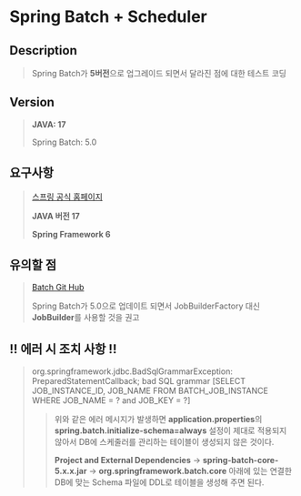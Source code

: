 # Spring Batch + Scheduler
## Description
> Spring Batch가 **5버전**으로 업그레이드 되면서 달라진 점에 대한 테스트 코딩
## Version
> **JAVA: 17**
> 
> Spring Batch: 5.0
## 요구사항
> [스프링 공식 홈페이지](https://docs.spring.io/spring-batch/docs/5.0.4/reference/html/whatsnew.html)
> 
> **JAVA 버전 17**
> 
> **Spring Framework 6**
## 유의할 점
> [Batch Git Hub](https://github.com/spring-projects/spring-batch/wiki/Spring-Batch-5.0-Migration-Guide#jobbuilderfactory-and-stepbuilderfactory-bean-exposureconfiguration)
> 
> Spring Batch가 5.0으로 업데이트 되면서 JobBuilderFactory 대신 **JobBuilder**를 사용할 것을 권고

## !! 에러 시 조치 사항 !!
> org.springframework.jdbc.BadSqlGrammarException: PreparedStatementCallback; bad SQL grammar [SELECT JOB_INSTANCE_ID, JOB_NAME
FROM BATCH_JOB_INSTANCE
WHERE JOB_NAME = ?
and JOB_KEY = ?]
> > 위와 같은 에러 메시지가 발생하면 **application.properties**의 **spring.batch.initialize-schema=always** 설정이 제대로 적용되지 않아서 DB에 스케줄러를 관리하는 테이블이 생성되지 않은 것이다.
> >
> > **Project and External Dependencies** -> **spring-batch-core-5.x.x.jar** -> **org.springframework.batch.core** 아래에 있는 연결한 DB에 맞는 Schema 파일에 DDL로 테이블을 생성해 주면 된다.
